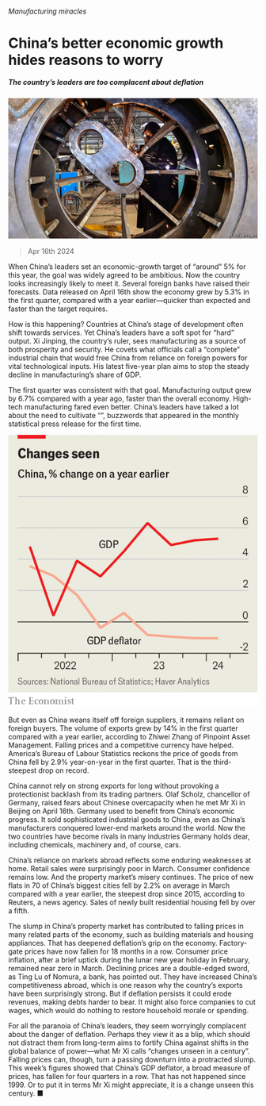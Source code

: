 ###### Manufacturing miracles

# China’s better economic growth hides reasons to worry 

##### The country’s leaders are too complacent about deflation 

![image](images/20240420_FNP502.jpg) 

> Apr 16th 2024 

When China’s leaders set an economic-growth target of “around” 5% for this year, the goal was widely agreed to be ambitious. Now the country looks increasingly likely to meet it. Several foreign banks have raised their forecasts. Data released on April 16th show the economy grew by 5.3% in the first quarter, compared with a year earlier—quicker than expected and faster than the target requires.

How is this happening? Countries at China’s stage of development often shift towards services. Yet China’s leaders have a soft spot for “hard” output. Xi Jinping, the country’s ruler, sees manufacturing as a source of both prosperity and security. He covets what officials call a “complete” industrial chain that would free China from reliance on foreign powers for vital technological inputs. His latest five-year plan aims to stop the steady decline in manufacturing’s share of GDP. 

The first quarter was consistent with that goal. Manufacturing output grew by 6.7% compared with a year ago, faster than the overall economy. High-tech manufacturing fared even better. China’s leaders have talked a lot about the need to cultivate “”, buzzwords that appeared in the monthly statistical press release for the first time. 

![image](images/20240420_FNC342.png) 


But even as China weans itself off foreign suppliers, it remains reliant on foreign buyers. The volume of exports grew by 14% in the first quarter compared with a year earlier, according to Zhiwei Zhang of Pinpoint Asset Management. Falling prices and a competitive currency have helped. America’s Bureau of Labour Statistics reckons the price of goods from China fell by 2.9% year-on-year in the first quarter. That is the third-steepest drop on record.

China cannot rely on strong exports for long without provoking a protectionist backlash from its trading partners. Olaf Scholz, chancellor of Germany, raised fears about Chinese overcapacity when he met Mr Xi in Beijing on April 16th. Germany used to benefit from China’s economic progress. It sold sophisticated industrial goods to China, even as China’s manufacturers conquered lower-end markets around the world. Now the two countries have become rivals in many industries Germany holds dear, including chemicals, machinery and, of course, cars. 

China’s reliance on markets abroad reflects some enduring weaknesses at home. Retail sales were surprisingly poor in March. Consumer confidence remains low. And the property market’s misery continues. The price of new flats in 70 of China’s biggest cities fell by 2.2% on average in March compared with a year earlier, the steepest drop since 2015, according to Reuters, a news agency. Sales of newly built residential housing fell by over a fifth. 

The slump in China’s property market has contributed to falling prices in many related parts of the economy, such as building materials and housing appliances. That has deepened deflation’s grip on the economy. Factory-gate prices have now fallen for 18 months in a row. Consumer price inflation, after a brief uptick during the lunar new year holiday in February, remained near zero in March. Declining prices are a double-edged sword, as Ting Lu of Nomura, a bank, has pointed out. They have increased China’s competitiveness abroad, which is one reason why the country’s exports have been surprisingly strong. But if deflation persists it could erode revenues, making debts harder to bear. It might also force companies to cut wages, which would do nothing to restore household morale or spending.

For all the paranoia of China’s leaders, they seem worryingly complacent about the danger of deflation. Perhaps they view it as a blip, which should not distract them from long-term aims to fortify China against shifts in the global balance of power—what Mr Xi calls “changes unseen in a century”. Falling prices can, though, turn a passing downturn into a protracted slump. This week’s figures showed that China’s GDP deflator, a broad measure of prices, has fallen for four quarters in a row. That has not happened since 1999. Or to put it in terms Mr Xi might appreciate, it is a change unseen this century. ■


